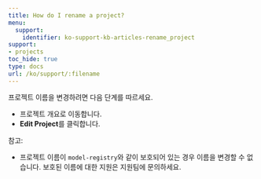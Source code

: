 ```yaml
---
title: How do I rename a project?
menu:
  support:
    identifier: ko-support-kb-articles-rename_project
support:
- projects
toc_hide: true
type: docs
url: /ko/support/:filename
---
```


프로젝트 이름을 변경하려면 다음 단계를 따르세요.

- 프로젝트 개요로 이동합니다.
- **Edit Project**를 클릭합니다.

참고:

- 프로젝트 이름이 `model-registry`와 같이 보호되어 있는 경우 이름을 변경할 수 없습니다. 보호된 이름에 대한 지원은 지원팀에 문의하세요.
